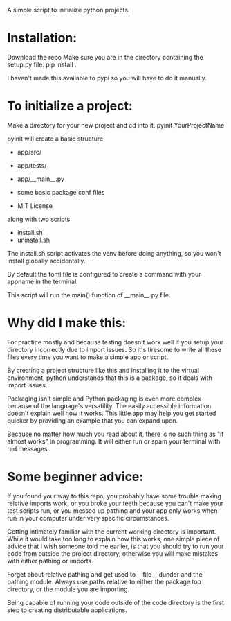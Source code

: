 A simple script to initialize python projects.

# Installation:
Download the repo
Make sure you are in the directory containing the setup.py file.
pip install .

I haven't made this available to pypi so you will have to
do it manually.

# To initialize a project:
Make a directory for your new project and cd into it.
pyinit YourProjectName

pyinit will create a basic structure

* app/src/
* app/tests/
* app/\_\_main\_\_.py

* some basic package conf files
* MIT License

along with two scripts
* install.sh
* uninstall.sh

The install.sh script activates the venv before
doing anything, so you won't install globally
accidentally.

By default the toml file is configured to create
a command with your appname in the terminal.

This script will run the main() function of \_\_main\_\_.py file.

# Why did I make this:
For practice mostly and because testing doesn't work well
if you setup your directory incorrectly due to import issues.
So it's tiresome to write all these files every time you want
to make a simple app or script.

By creating a project structure like this and installing it
to the virtual environment, python understands that this
is a package, so it deals with import issues.

Packaging isn't simple and Python packaging is even more complex
because of the language's versatility. The easily accessible 
information doesn't explain well how it works. This little app 
may help you get started quicker by providing an example that 
you can expand upon. 

Because no matter how much you read about it, there is no 
such thing as "it almost works" in programming.
It will either run or spam your terminal with red messages.

# Some beginner advice:
If you found your way to this repo, you probably have some
trouble making relative imports work, or you broke your teeth
because you can't make your test scripts run, or you messed up
pathing and your app only works when run in your computer under
very specific circumstances.

Getting intimately familiar with the current working directory
is important. While it would take too long to explain how this
works, one simple piece of advice that I wish someone told me
earlier, is that you should try to run your code from outside
the project directory, otherwise you will make mistakes with
either pathing or imports.

Forget about relative pathing and get used to \_\_file\_\_ dunder
and the pathing module. Always use paths relative to either
the package top directory, or the module you are importing.

Being capable of running your code outside of the code directory
is the first step to creating distributable applications.



